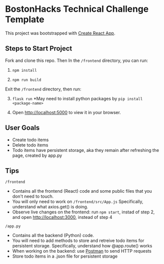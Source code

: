 # BostonHacks Technical Challenge Template

This project was bootstrapped with [Create React App](https://github.com/facebook/create-react-app).

## Steps to Start Project

Fork and clone this repo. Then In the `/frontend` directory, you can run:

1) `npm install`

2) `npm run build`

Exit the `/frontend` directory, then run:

3) `flask run` *May need to install python packages by `pip install <package-name>`

4) Open [http://localhost:5000](http://localhost:5000) to view it in your browser.

## User Goals
* Create todo items
* Delete todo items
* Todo items have persistent storage, aka they remain after refreshing the page, created by app.py

## Tips
`/frontend`
* Contains all the frontend (React) code and some public files that you don't need to touch.
* You will only need to work on `/frontend/src/App.js` Specifically, understand what axios.get() is doing.
* Observe live changes on the frontend: run `npm start`, instad of step 2, and open [http://localhost:3000](http://localhost:3000), instead of step 4

`/app.py`
* Contains all the backend (Python) code.
* You will need to add methods to store and retreive todo items for persistent storage. Specifically, understand how @app.route() works
* When working on the backend: use [Postman](https://www.postman.com/downloads/) to send HTTP requests
* Store todo items in a .json file for persistent storage
